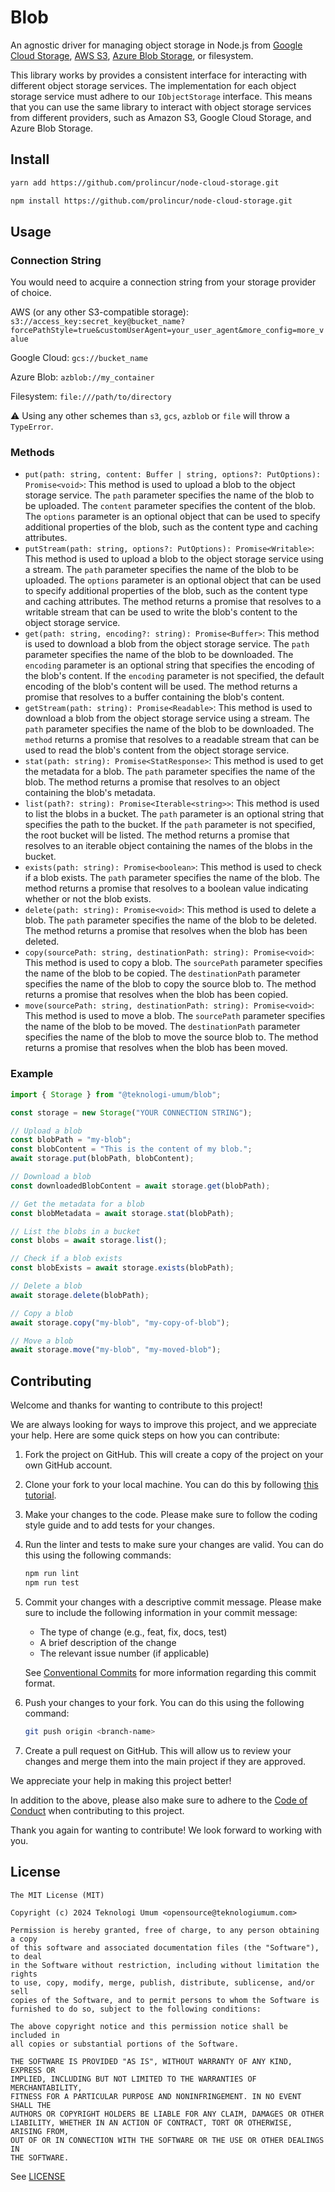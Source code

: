 # Blob

An agnostic driver for managing object storage in Node.js
from [Google Cloud Storage](https://cloud.google.com/storage/), [AWS S3](https://aws.amazon.com/s3/), 
[Azure Blob Storage](https://azure.microsoft.com/en-us/products/storage/blobs/),
or filesystem.

This library works by provides a consistent interface for interacting with different object storage services. The
implementation for each object storage service must adhere to our `IObjectStorage` interface. This means that you can
use the same library to interact with object storage services from different providers, such as Amazon S3, Google Cloud
Storage, and Azure Blob Storage.

## Install

```sh
yarn add https://github.com/prolincur/node-cloud-storage.git

npm install https://github.com/prolincur/node-cloud-storage.git
```

## Usage

### Connection String

You would need to acquire a connection string from your storage provider of choice.

AWS (or any other S3-compatible
storage): `s3://access_key:secret_key@bucket_name?forcePathStyle=true&customUserAgent=your_user_agent&more_config=more_value`

Google Cloud: `gcs://bucket_name`

Azure Blob: `azblob://my_container`

Filesystem: `file:///path/to/directory`

⚠️ Using any other schemes than `s3`, `gcs`, `azblob` or `file` will throw a `TypeError`.

### Methods

* `put(path: string, content: Buffer | string, options?: PutOptions): Promise<void>`: This method is used to upload a
  blob to the object storage service. The `path` parameter specifies the name of the blob to be uploaded. The `content`
  parameter specifies the content of the blob. The `options` parameter is an optional object that can be used to specify
  additional properties of the blob, such as the content type and caching attributes.
* `putStream(path: string, options?: PutOptions): Promise<Writable>`: This method is used to upload a blob to the object
  storage service using a stream. The `path` parameter specifies the name of the blob to be uploaded. The `options`
  parameter is an optional object that can be used to specify additional properties of the blob, such as the content
  type and caching attributes. The method returns a promise that resolves to a writable stream that can be used to write
  the blob's content to the object storage service.
* `get(path: string, encoding?: string): Promise<Buffer>`: This method is used to download a blob from the object
  storage service. The `path` parameter specifies the name of the blob to be downloaded. The `encoding` parameter is an
  optional string that specifies the encoding of the blob's content. If the `encoding` parameter is not specified, the
  default encoding of the blob's content will be used. The method returns a promise that resolves to a buffer containing
  the blob's content.
* `getStream(path: string): Promise<Readable>`: This method is used to download a blob from the object storage service
  using a stream. The `path` parameter specifies the name of the blob to be downloaded. The `method` returns a promise
  that resolves to a readable stream that can be used to read the blob's content from the object storage service.
* `stat(path: string): Promise<StatResponse>`: This method is used to get the metadata for a blob. The `path` parameter
  specifies the name of the blob. The method returns a promise that resolves to an object containing the blob's
  metadata.
* `list(path?: string): Promise<Iterable<string>>`: This method is used to list the blobs in a bucket. The `path`
  parameter is an optional string that specifies the path to the bucket. If the `path` parameter is not specified, the
  root bucket will be listed. The method returns a promise that resolves to an iterable object containing the names of
  the blobs in the bucket.
* `exists(path: string): Promise<boolean>`: This method is used to check if a blob exists. The `path` parameter
  specifies the name of the blob. The method returns a promise that resolves to a boolean value indicating whether or
  not the blob exists.
* `delete(path: string): Promise<void>`: This method is used to delete a blob. The `path` parameter specifies the name
  of the blob to be deleted. The method returns a promise that resolves when the blob has been deleted.
* `copy(sourcePath: string, destinationPath: string): Promise<void>`: This method is used to copy a blob. The `sourcePath`
  parameter specifies the name of the blob to be copied. The `destinationPath` parameter specifies the name of the blob to
  copy the source blob to. The method returns a promise that resolves when the blob has been copied.
* `move(sourcePath: string, destinationPath: string): Promise<void>`: This method is used to move a blob. The `sourcePath`
  parameter specifies the name of the blob to be moved. The `destinationPath` parameter specifies the name of the blob
  to move the source blob to. The method returns a promise that resolves when the blob has been moved.

### Example

```typescript
import { Storage } from "@teknologi-umum/blob";

const storage = new Storage("YOUR CONNECTION STRING");

// Upload a blob
const blobPath = "my-blob";
const blobContent = "This is the content of my blob.";
await storage.put(blobPath, blobContent);

// Download a blob
const downloadedBlobContent = await storage.get(blobPath);

// Get the metadata for a blob
const blobMetadata = await storage.stat(blobPath);

// List the blobs in a bucket
const blobs = await storage.list();

// Check if a blob exists
const blobExists = await storage.exists(blobPath);

// Delete a blob
await storage.delete(blobPath);

// Copy a blob
await storage.copy("my-blob", "my-copy-of-blob");

// Move a blob
await storage.move("my-blob", "my-moved-blob");
```

## Contributing

Welcome and thanks for wanting to contribute to this project!

We are always looking for ways to improve this project, and we appreciate your help. Here are some quick steps on how
you can contribute:

1. Fork the project on GitHub. This will create a copy of the project on your own GitHub account.
2. Clone your fork to your local machine. You can do this by
   following [this tutorial](https://docs.github.com/en/repositories/creating-and-managing-repositories/cloning-a-repository).
3. Make your changes to the code. Please make sure to follow the coding style guide and to add tests for your changes.
4. Run the linter and tests to make sure your changes are valid. You can do this using the following commands:
    ```sh
    npm run lint
    npm run test
    ```
5. Commit your changes with a descriptive commit message. Please make sure to include the following information in your
   commit message:

    - The type of change (e.g., feat, fix, docs, test)
    - A brief description of the change
    - The relevant issue number (if applicable)

   See [Conventional Commits](https://www.conventionalcommits.org/en/v1.0.0/) for more information regarding this commit
   format.
6. Push your changes to your fork. You can do this using the following command:
    ```sh
    git push origin <branch-name>
    ```
7. Create a pull request on GitHub. This will allow us to review your changes and merge them into the main project if
   they are approved.

We appreciate your help in making this project better!

In addition to the above, please also make sure to adhere to the [Code of Conduct](./.github/CODE_OF_CONDUCT.md) when
contributing to this project.

Thank you again for wanting to contribute! We look forward to working with you.

## License

```
The MIT License (MIT)

Copyright (c) 2024 Teknologi Umum <opensource@teknologiumum.com>

Permission is hereby granted, free of charge, to any person obtaining a copy
of this software and associated documentation files (the "Software"), to deal
in the Software without restriction, including without limitation the rights
to use, copy, modify, merge, publish, distribute, sublicense, and/or sell
copies of the Software, and to permit persons to whom the Software is
furnished to do so, subject to the following conditions:

The above copyright notice and this permission notice shall be included in
all copies or substantial portions of the Software.

THE SOFTWARE IS PROVIDED "AS IS", WITHOUT WARRANTY OF ANY KIND, EXPRESS OR
IMPLIED, INCLUDING BUT NOT LIMITED TO THE WARRANTIES OF MERCHANTABILITY,
FITNESS FOR A PARTICULAR PURPOSE AND NONINFRINGEMENT. IN NO EVENT SHALL THE
AUTHORS OR COPYRIGHT HOLDERS BE LIABLE FOR ANY CLAIM, DAMAGES OR OTHER
LIABILITY, WHETHER IN AN ACTION OF CONTRACT, TORT OR OTHERWISE, ARISING FROM,
OUT OF OR IN CONNECTION WITH THE SOFTWARE OR THE USE OR OTHER DEALINGS IN
THE SOFTWARE.
```

See [LICENSE](./LICENSE)
